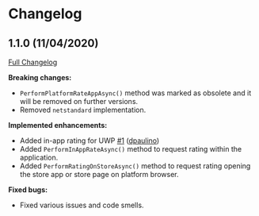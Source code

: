 # Changelog
## 1.1.0 (11/04/2020)

[Full Changelog](https://github.com/FabriBertani/Plugin.XamarinAppRating/compare/v1.0.1...v1.1.0)

**Breaking changes:**
- `PerformPlatformRateAppAsync()` method was marked as obsolete and it will be removed on further versions.
- Removed `netstandard` implementation.

**Implemented enhancements:**
- Added in-app rating for UWP [\#1](https://github.com/FabriBertani/Plugin.XamarinAppRating/issues/1) ([dpaulino](https://github.com/dpaulino))
- Added `PerformInAppRateAsync()` method to request rating within the application.
- Added `PerformRatingOnStoreAsync()` method to request rating opening the store app or store page on platform browser.

**Fixed bugs:**
- Fixed various issues and code smells.
